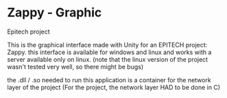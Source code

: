 # Zappy - Graphic
Epitech project

This is the graphical interface made with Unity for an EPITECH project: Zappy.
this interface is available for windows and linux and works with a server available only on linux.
(note that the linux version of the project wasn't tested very well, so there might be bugs)

the .dll / .so needed to run this application is a container for the network layer of the project
(For the project, the network layer HAD to be done in C)


